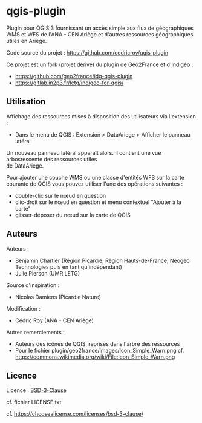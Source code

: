# qgis-plugin

Plugin pour QGIS 3 fournissant un accès simple aux flux de géographiques WMS et WFS de l'ANA - CEN Ariège et d'autres ressources géographiques utiles en Ariège.

Code source du projet : <https://github.com/cedricroy/qgis-plugin>

Ce projet est un fork (projet dérivé) du plugin de Géo2France et d'Indigéo :

* <https://github.com/geo2france/idg-qgis-plugin>
* <https://gitlab.in2p3.fr/letg/indigeo-for-qgis/>

## Utilisation

Affichage des ressources mises à disposition des utilisateurs via l'extension :

* Dans le menu de QGIS : Extension > DataAriege > Afficher le panneau latéral

Un nouveau panneau latéral apparaît alors. Il contient une vue arbosrescente des ressources utiles  
de DataAriege.

Pour ajouter une couche WMS ou une classe d'entités WFS sur la carte courante de QGIS vous pouvez utiliser l'une des
opérations suivantes :

* double-clic sur le nœud en question
* clic-droit sur le nœud en question et menu contextuel "Ajouter à la carte"
* glisser-déposer du nœud sur la carte de QGIS

## Auteurs

Auteurs :

* Benjamin Chartier (Région Picardie, Région Hauts-de-France, Neogeo Technologies puis en tant qu'indépendant)
* Julie Pierson (UMR LETG)

Source d'inspiration :

* Nicolas Damiens (Picardie Nature)

Modification : 

* Cédric Roy (ANA - CEN Ariège)
  
Autres remerciements :

* Auteurs des icônes de QGIS, reprises dans l'arbre des ressources
* Pour le fichier plugin/geo2france/images/Icon_Simple_Warn.png cf.
<https://commons.wikimedia.org/wiki/File:Icon_Simple_Warn.png>

## Licence

Licence : [BSD-3-Clause](https://spdx.org/licenses/BSD-3-Clause.html#licenseText)

cf. fichier LICENSE.txt

cf. <https://choosealicense.com/licenses/bsd-3-clause/>
